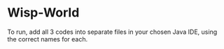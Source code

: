 # Wisp-World
To run, add all 3 codes into separate files in your chosen Java IDE, using the correct names for each.
